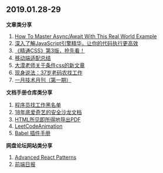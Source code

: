 
## 2019.01.28-29

**文章类分享**

1. [How To Master Async/Await With This Real World Example](http://note.youdao.com/noteshare?id=b18af81287b18069b20cfe874d2a479d)
1. [深入了解JavaScript引擎精华，让你的代码执行更高效](https://mp.weixin.qq.com/s/dZai1m1drXXmLlPPp0Xqlw)
1. [《精通CSS》第3版，抢先看！](https://www.yuque.com/itchina110/goodfe/xga7rc?from=singlemessage&isappinstalled=0)
1. [移动端适配总结](https://juejin.im/post/5c0dd7ac6fb9a049c43d7edc)
1. [大漠老师关于条件css的新文章](https://www.w3cplus.com/css/css-at-rules-and-css-conditional.html)
1. [现身说法：37岁老码农找工作](https://mp.weixin.qq.com/s/d8CX4ZTmzB9lQ65vABVAnw)
1. [一月技术月刊（第一期）](https://mp.weixin.qq.com/s/1ip5UWqbGUUyIHXemPbHqw)



**文档手册仓库类分享**

1. [程序员找工作黑名单](https://github.com/shengxinjing/programmer-job-blacklist)
1. [18年底爱奇艺的安全沙龙文档](https://github.com/71src/iqiyi_security_conference_2018)
1. [HTML所见即所得地导出PDF]( https://github.com/linwalker/render-html-to-pdf)
1. [LeetCodeAnimation]( https://github.com/MisterBooo/LeetCodeAnimation)
1. [Babel 插件手册]( https://github.com/jamiebuilds/babel-handbook/blob/master/translations/zh-Hans/plugin-handbook.md#toc-asts)

**网盘论坛网站类分享**

1. [Advanced React Patterns](https://frontendmasters.com/courses/advanced-react-patterns/)
1. [前端日报](http://caibaojian.com/c/news)
